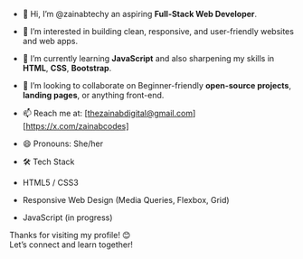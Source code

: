 - 👋 Hi, I’m @zainabtechy an aspiring **Full-Stack Web Developer**.
- 👀 I’m interested in building clean, responsive, and user-friendly websites and web apps.
- 🌱 I’m currently learning **JavaScript** and also sharpening my skills in **HTML**, **CSS**, **Bootstrap**.
- 💞️ I’m looking to collaborate on Beginner-friendly **open-source projects**, **landing pages**, or anything front-end. 
- 📫 Reach me at: [thezainabdigital@gmail.com] [https://x.com/zainabcodes]
- 😄 Pronouns: She/her
  
- 🛠️ Tech Stack
 - HTML5 / CSS3
 - Responsive Web Design (Media Queries, Flexbox, Grid)  
 - JavaScript (in progress)     

Thanks for visiting my profile! 😊  
Let’s connect and learn together!

<!---
zainabtechy/zainabtechy is a ✨ special ✨ repository because its `README.md` (this file) appears on your GitHub profile.
You can click the Preview link to take a look at your changes.
--->
